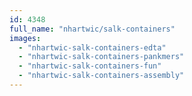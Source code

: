 ```yaml
---
id: 4348
full_name: "nhartwic/salk-containers"
images: 
  - "nhartwic-salk-containers-edta"
  - "nhartwic-salk-containers-pankmers"
  - "nhartwic-salk-containers-fun"
  - "nhartwic-salk-containers-assembly"
---
```

